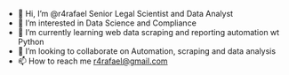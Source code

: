 - 👋 Hi, I’m @r4rafael Senior Legal Scientist and Data Analyst
- 👀 I’m interested in Data Science and Compliance 
- 🌱 I’m currently learning web data scraping and reporting automation wt Python 
- 💞️ I’m looking to collaborate on Automation, scraping and data analysis
- 📫 How to reach me r4rafael@gmail.com 

<!---
r4rafael/r4rafael is a ✨ special ✨ repository because its `README.md` (this file) appears on your GitHub profile.
You can click the Preview link to take a look at your changes.
--->
